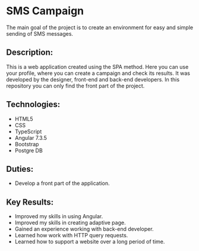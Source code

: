 # SMS Campaign

The main goal of the project is to create an environment for easy and simple sending of SMS messages.

## Description:

This is a web application created using the SPA method. Here you can use your profile, where you can create a campaign and check its results. It was developed by the designer, front-end and back-end developers. In this repository you can only find the front part of the project.

## Technologies: 

- HTML5
- CSS
- TypeScript
- Angular 7.3.5
- Bootstrap
- Postgre DB

## Duties:

- Develop a front part of the application.

## Key Results:

- Improved my skills in using Angular.
- Improved my skills in creating adaptive page.
- Gained an experience working with back-end developer.
- Learned how work with HTTP query requests. 
- Learned how to support a website over a long period of time.
